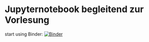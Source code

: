 # Jupyternotebook begleitend zur Vorlesung

start using Binder: [![Binder](https://mybinder.org/badge_logo.svg)](https://mybinder.org/v2/gh/ohm-efi-professorfreudenreich/iga/HEAD?labpath=https%3A%2F%2Fgithub.com%2Fohm-efi-professorfreudenreich%2Figa%2Fblob%2Fmain%2Findex.ipynb)
